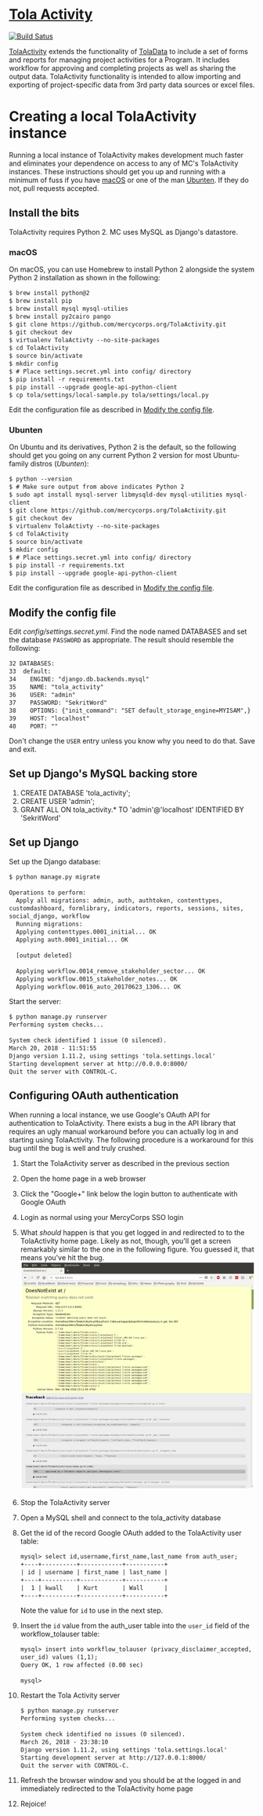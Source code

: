# [Tola Activity](http://toladata.com/products/activity/)
[![Build Satus](https://travis-ci.org/toladata/TolaActivity.svg?branch=master)](https://travis-ci.org/toladata/TolaActivity)

[TolaActivity](http://www.github.com/toladata/TolaActivity) extends
the functionality of [TolaData](https://www.toladata.com/) to include a
set of forms and reports for managing project activities for a Program. It
includes workflow for approving and completing projects as well as sharing
the output data. TolaActivity functionality is intended to allow importing
and exporting of project-specific data from 3rd party data sources or
excel files.

# Creating a local TolaActivity instance

Running a local instance of TolaActivity makes development much faster and
eliminates your dependence on access to any of MC's TolaActivity instances.
These instructions should get you up and running with a minimum of fuss if
you have [macOS](#macos) or one of the man [Ubunten](#ubunten). If they do
not, pull requests accepted.

## Install the bits

TolaActivity requires Python 2. MC uses MySQL as Django's datastore.

### macOS

On macOS, you can use Homebrew to install Python 2 alongside the system
Python 2 installation as shown in the following:

```
$ brew install python@2
$ brew install pip
$ brew install mysql mysql-utilies
$ brew install py2cairo pango
$ git clone https://github.com/mercycorps.org/TolaActivity.git
$ git checkout dev
$ virtualenv TolaActivty --no-site-packages
$ cd TolaActivity
$ source bin/activate
$ mkdir config
$ # Place settings.secret.yml into config/ directory
$ pip install -r requirements.txt
$ pip install --upgrade google-api-python-client
$ cp tola/settings/local-sample.py tola/settings/local.py
```

Edit the configuration file as described in
[Modify the config file](#modify-the-config-file).

### Ubunten

On Ubuntu and its derivatives, Python 2 is the default, so the
following should get you going on any current Python 2 version for most
Ubuntu-family distros (_Ubunten_):

```
$ python --version
$ # Make sure output from above indicates Python 2
$ sudo apt install mysql-server libmysqld-dev mysql-utilities mysql-client
$ git clone https://github.com/mercycorps.org/TolaActivity.git
$ git checkout dev
$ virtualenv TolaActivty --no-site-packages
$ cd TolaActivity
$ source bin/activate
$ mkdir config
$ # Place settings.secret.yml into config/ directory
$ pip install -r requirements.txt
$ pip install --upgrade google-api-python-client
```

Edit the configuration file as described in
[Modify the config file](#modify-the-config-file).

## Modify the config file

Edit _config/settings.secret.yml_. Find the node named DATABASES and set the 
database `PASSWORD` as appropriate. The result should resemble the following:

```
32 DATABASES:
33  default:
34    ENGINE: "django.db.backends.mysql"
35    NAME: "tola_activity"
36    USER: "admin"
37    PASSWORD: "SekritWord"
38    OPTIONS: {"init_command": "SET default_storage_engine=MYISAM",}
39    HOST: "localhost"
40    PORT: ""
```

Don't change the `USER` entry unless you know why you need
to do that. Save and exit.

## Set up Django's MySQL backing store

1. CREATE DATABASE 'tola_activity';
1. CREATE USER 'admin';
1. GRANT ALL ON tola_activity.* TO 'admin'@'localhost' IDENTIFIED BY 'SekritWord'

## Set up Django

Set up the Django database:

```
$ python manage.py migrate

Operations to perform:
  Apply all migrations: admin, auth, authtoken, contenttypes, customdashboard, formlibrary, indicators, reports, sessions, sites, social_django, workflow
  Running migrations:
  Applying contenttypes.0001_initial... OK
  Applying auth.0001_initial... OK

  [output deleted]

  Applying workflow.0014_remove_stakeholder_sector... OK
  Applying workflow.0015_stakeholder_notes... OK
  Applying workflow.0016_auto_20170623_1306... OK
```

Start the server:

```
$ python manage.py runserver
Performing system checks...

System check identified 1 issue (0 silenced).
March 20, 2018 - 11:51:55
Django version 1.11.2, using settings 'tola.settings.local'
Starting development server at http://0.0.0.0:8000/
Quit the server with CONTROL-C.

```

## Configuring OAuth authentication

When running a local instance, we use Google's OAuth API for
authentication to TolaActivity. There exists a bug in the API library
that requires an ugly manual workaround before you can actually log in
and starting using TolaActivity. The following procedure is a workaround
for this bug until the bug is well and truly crushed.

1. Start the TolaActivity server as described in the previous section
1. Open the home page in a web browser
1. Click the "Google+" link below the login button to authenticate with
   Google OAuth 
1. Login as normal using your MercyCorps SSO login
1. What _should_ happen is that you get logged in and redirected to
   to the TolaActivity home page. Likely as not, though, you'll get 
   a screen remarkably similar to the one in the following figure.
   You guessed it, that means you've hit the bug.
   ![ugly Django/Python traceback](docs/oauth_error.png)
1. Stop the TolaActivity server
1. Open a MySQL shell and connect to the tola_activity database
1. Get the id of the record Google OAuth added to the TolaActivity
   user table:

    ```
    mysql> select id,username,first_name,last_name from auth_user;
    +----+----------+------------+-----------+
    | id | username | first_name | last_name |
    +----+----------+------------+-----------+
    |  1 | kwall    | Kurt       | Wall      |
    +----+----------+------------+-----------+
    ```
    
    Note the value for `id` to use in the next step.

1. Insert the `id` value from the auth_user table into the `user_id` field
   of the workflow_tolauser table:

    ```
    mysql> insert into workflow_tolauser (privacy_disclaimer_accepted, user_id) values (1,1);
    Query OK, 1 row affected (0.00 sec)

    mysql> 
    ```

1. Restart the Tola Activity server

    ```
    $ python manage.py runserver
    Performing system checks...

    System check identified no issues (0 silenced).
    March 26, 2018 - 23:38:10
    Django version 1.11.2, using settings 'tola.settings.local'
    Starting development server at http://127.0.0.1:8000/
    Quit the server with CONTROL-C.
    ```

1. Refresh the browser window and you should be at the logged in and immediately
   redirected to the TolaActivity home page
1. Rejoice!
